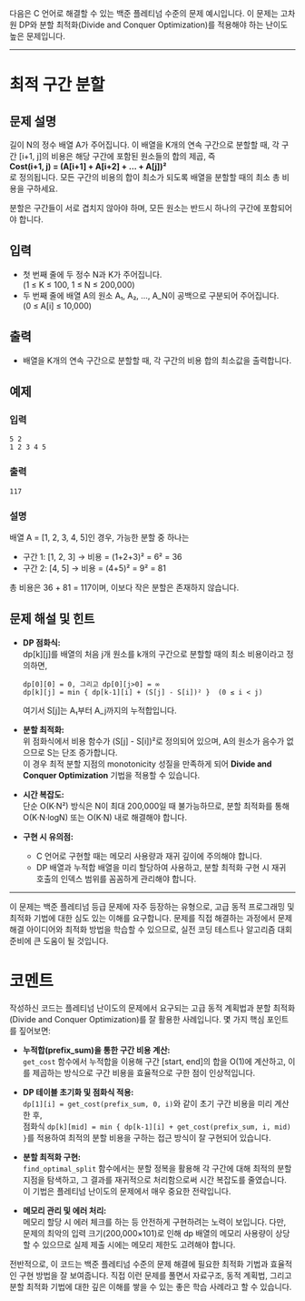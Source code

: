 다음은 C 언어로 해결할 수 있는 백준 플레티넘 수준의 문제 예시입니다. 이 문제는 고차원 DP와 분할 최적화(Divide and Conquer Optimization)를 적용해야 하는 난이도 높은 문제입니다.

---

# 최적 구간 분할

## 문제 설명

길이 N의 정수 배열 A가 주어집니다. 이 배열을 K개의 연속 구간으로 분할할 때, 각 구간 [i+1, j]의 비용은 해당 구간에 포함된 원소들의 합의 제곱, 즉  
**Cost(i+1, j) = (A[i+1] + A[i+2] + ... + A[j])²**  
로 정의됩니다. 모든 구간의 비용의 합이 최소가 되도록 배열을 분할할 때의 최소 총 비용을 구하세요.

분할은 구간들이 서로 겹치지 않아야 하며, 모든 원소는 반드시 하나의 구간에 포함되어야 합니다.

## 입력

- 첫 번째 줄에 두 정수 N과 K가 주어집니다.  
  (1 ≤ K ≤ 100, 1 ≤ N ≤ 200,000)
- 두 번째 줄에 배열 A의 원소 A₁, A₂, …, A_N이 공백으로 구분되어 주어집니다.  
  (0 ≤ A[i] ≤ 10,000)

## 출력

- 배열을 K개의 연속 구간으로 분할할 때, 각 구간의 비용 합의 최소값을 출력합니다.

## 예제

### 입력
```
5 2
1 2 3 4 5
```

### 출력
```
117
```

### 설명

배열 A = [1, 2, 3, 4, 5]인 경우, 가능한 분할 중 하나는  
- 구간 1: [1, 2, 3] → 비용 = (1+2+3)² = 6² = 36  
- 구간 2: [4, 5] → 비용 = (4+5)² = 9² = 81  

총 비용은 36 + 81 = 117이며, 이보다 작은 분할은 존재하지 않습니다.

## 문제 해설 및 힌트

- **DP 점화식:**  
  dp[k][j]를 배열의 처음 j개 원소를 k개의 구간으로 분할할 때의 최소 비용이라고 정의하면,  
  ```
  dp[0][0] = 0, 그리고 dp[0][j>0] = ∞  
  dp[k][j] = min { dp[k-1][i] + (S[j] - S[i])² }  (0 ≤ i < j)
  ```
  여기서 S[j]는 A₁부터 A_j까지의 누적합입니다.

- **분할 최적화:**  
  위 점화식에서 비용 함수가 (S[j] - S[i])²로 정의되어 있으며, A의 원소가 음수가 없으므로 S는 단조 증가합니다.  
  이 경우 최적 분할 지점의 monotonicity 성질을 만족하게 되어 **Divide and Conquer Optimization** 기법을 적용할 수 있습니다.

- **시간 복잡도:**  
  단순 O(K·N²) 방식은 N이 최대 200,000일 때 불가능하므로, 분할 최적화를 통해 O(K·N·logN) 또는 O(K·N) 내로 해결해야 합니다.

- **구현 시 유의점:**  
  - C 언어로 구현할 때는 메모리 사용량과 재귀 깊이에 주의해야 합니다.
  - DP 배열과 누적합 배열을 미리 할당하여 사용하고, 분할 최적화 구현 시 재귀 호출의 인덱스 범위를 꼼꼼하게 관리해야 합니다.

---

이 문제는 백준 플레티넘 등급 문제에 자주 등장하는 유형으로, 고급 동적 프로그래밍 및 최적화 기법에 대한 심도 있는 이해를 요구합니다. 문제를 직접 해결하는 과정에서 문제 해결 아이디어와 최적화 방법을 학습할 수 있으므로, 실전 코딩 테스트나 알고리즘 대회 준비에 큰 도움이 될 것입니다.

# 코멘트

작성하신 코드는 플레티넘 난이도의 문제에서 요구되는 고급 동적 계획법과 분할 최적화(Divide and Conquer Optimization)를 잘 활용한 사례입니다. 몇 가지 핵심 포인트를 짚어보면:

- **누적합(prefix_sum)을 통한 구간 비용 계산:**  
  `get_cost` 함수에서 누적합을 이용해 구간 [start, end]의 합을 O(1)에 계산하고, 이를 제곱하는 방식으로 구간 비용을 효율적으로 구한 점이 인상적입니다.

- **DP 테이블 초기화 및 점화식 적용:**  
  `dp[1][i] = get_cost(prefix_sum, 0, i)`와 같이 초기 구간 비용을 미리 계산한 후,  
  점화식 `dp[k][mid] = min { dp[k-1][i] + get_cost(prefix_sum, i, mid) }`를 적용하여 최적의 분할 비용을 구하는 접근 방식이 잘 구현되어 있습니다.

- **분할 최적화 구현:**  
  `find_optimal_split` 함수에서는 분할 정복을 활용해 각 구간에 대해 최적의 분할 지점을 탐색하고, 그 결과를 재귀적으로 처리함으로써 시간 복잡도를 줄였습니다. 이 기법은 플레티넘 난이도의 문제에서 매우 중요한 전략입니다.

- **메모리 관리 및 에러 처리:**  
  메모리 할당 시 에러 체크를 하는 등 안전하게 구현하려는 노력이 보입니다. 다만, 문제의 최악의 입력 크기(200,000×101)로 인해 dp 배열의 메모리 사용량이 상당할 수 있으므로 실제 제출 시에는 메모리 제한도 고려해야 합니다.

전반적으로, 이 코드는 백준 플레티넘 수준의 문제 해결에 필요한 최적화 기법과 효율적인 구현 방법을 잘 보여줍니다. 직접 이런 문제를 풀면서 자료구조, 동적 계획법, 그리고 분할 최적화 기법에 대한 깊은 이해를 쌓을 수 있는 좋은 학습 사례라고 할 수 있습니다.